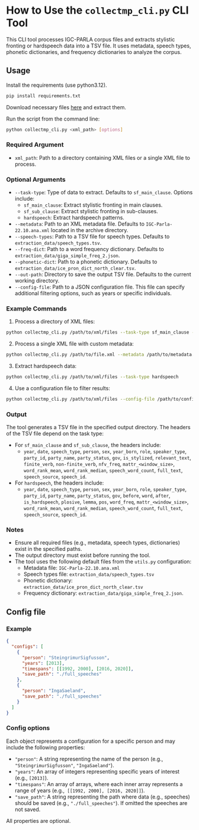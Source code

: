 # How to Use the `collectmp_cli.py` CLI Tool
This CLI tool processes IGC-PARLA corpus files and extracts stylistic fronting or hardspeech data into a TSV file. It uses metadata, speech types, phonetic dictionaries, and frequency dictionaries to analyze the corpus.

## Usage
Install the requirements (use python3.12). 
```bash
pip install requirements.txt
```

Download necessary files [here](https://drive.google.com/uc?export=download&id=1-acd-uzqOiJU3IYwv3lIZSKEFX5dXTBb) and extract them.

Run the script from the command line:

```bash
python collectmp_cli.py <xml_path> [options]
```

### Required Argument
- `xml_path`: Path to a directory containing XML files or a single XML file to process.

### Optional Arguments
- `--task-type`: Type of data to extract. Defaults to `sf_main_clause`. Options include:
	- `sf_main_clause`: Extract stylistic fronting in main clauses.
	- `sf_sub_clause`: Extract stylistic fronting in sub-clauses.
	- `hardspeech`: Extract hardspeech patterns.
- `--metadata`: Path to an XML metadata file. Defaults to `IGC-Parla-22.10.ana.xml` located in the archive directory.
- `--speech-types`: Path to a TSV file for speech types. Defaults to `extraction_data/speech_types.tsv`.
- `--freq-dict`: Path to a word frequency dictionary. Defaults to `extraction_data/giga_simple_freq_2.json`.
- `--phonetic-dict`: Path to a phonetic dictionary. Defaults to `extraction_data/ice_pron_dict_north_clear.tsv`.
- `--out-path`: Directory to save the output TSV file. Defaults to the current working directory.
- `--config-file`: Path to a JSON configuration file. This file can specify additional filtering options, such as years or specific individuals.

### Example Commands

1. Process a directory of XML files:
```bash
python collectmp_cli.py /path/to/xml/files --task-type sf_main_clause --out-path /path/to/output
```
2. Process a single XML file with custom metadata:
```bash
python collectmp_cli.py /path/to/file.xml --metadata /path/to/metadata.xml --out-path /path/to/output
```
3. Extract hardspeech data:
```bash
python collectmp_cli.py /path/to/xml/files --task-type hardspeech
```
4. Use a configuration file to filter results:
```bash
python collectmp_cli.py /path/to/xml/files --config-file /path/to/config.json --out-path /path/to/output
```

### Output
The tool generates a TSV file in the specified output directory. The headers of the TSV file depend on the task type:

- For `sf_main_clause` and `sf_sub_clause`, the headers include:
	- `year`, `date`, `speech_type`, `person`, `sex`, `year_born`, `role`, `speaker_type`, `party_id`, `party_name`, `party_status`, `gov`, `is_stylized`, `relevant_text`, `finite_verb`, `non-finite_verb`, `nfv_freq`, `mattr_<window_size>`, `word_rank_mean`, `word_rank_median`, `speech_word_count`, `full_text`, `speech_source`, `speech_id`.
- For `hardspeech`, the headers include:
	- `year`, `date`, `speech_type`, `person`, `sex`, `year_born`, `role`, `speaker_type`, `party_id`, `party_name`, `party_status`, `gov`, `before`, `word`, `after`, `is_hardspeech`, `plosive`, `lemma`, `pos`, `word_freq`, `mattr_<window_size>`, `word_rank_mean`, `word_rank_median`, `speech_word_count`, `full_text`, `speech_source`, `speech_id`.

### Notes
- Ensure all required files (e.g., metadata, speech types, dictionaries) exist in the specified paths.
- The output directory must exist before running the tool.
- The tool uses the following default files from the `utils.py` configuration:
	- Metadata file: `IGC-Parla-22.10.ana.xml`
	- Speech types file: `extraction_data/speech_types.tsv`
	- Phonetic dictionary: `extraction_data/ice_pron_dict_north_clear.tsv`
	- Frequency dictionary: `extraction_data/giga_simple_freq_2.json`.
 
## Config file

### Example

```json
{
  "configs": [
    {
      "person": "SteingrimurSigfusson",
      "years": [2013],
      "timespans": [[1992, 2000], [2016, 2020]],
      "save_path": "./full_speeches"
    },
    {
      "person": "IngaSaeland",
      "save_path": "./full_speeches" 
    }
  ]
}
```

### Config options

Each object represents a configuration for a specific person and may include the following properties:
- `"person"`: A string representing the name of the person (e.g., `"SteingrimurSigfusson"`, `"IngaSaeland"`).
- `"years"`: An array of integers representing specific years of interest (e.g., `[2013]`).
- `"timespans"`: An array of arrays, where each inner array represents a range of years (e.g.,` [[1992, 2000], [2016, 2020]]`).
- `"save_path"`: A string representing the path where data (e.g., speeches) should be saved (e.g., `"./full_speeches"`). If omitted the speeches are not saved.

All properties are optional.